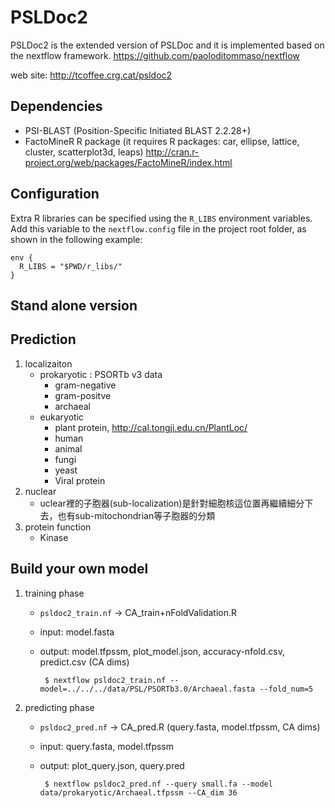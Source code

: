 PSLDoc2
=======

PSLDoc2 is the extended version of PSLDoc and it is implemented based on the nextflow framework.
https://github.com/paoloditommaso/nextflow

web site: 
http://tcoffee.crg.cat/psldoc2

Dependencies
------------

 * PSI-BLAST (Position-Specific Initiated BLAST 2.2.28+)
 * FactoMineR R package (it requires R packages: car, ellipse, lattice, cluster, scatterplot3d, leaps) http://cran.r-project.org/web/packages/FactoMineR/index.html
 
Configuration 
-------------

Extra R libraries can be specified using the ``R_LIBS`` environment variables. Add this variable 
to the ``nextflow.config`` file in the project root folder, as shown in the following example:

    env {
      R_LIBS = "$PWD/r_libs/"
    }



Stand alone version
------------

Prediction
------------

 1. localizaiton
    * prokaryotic : PSORTb v3 data
      *  gram-negative
      *  gram-positve
      *  archaeal
    * eukaryotic
      *  plant protein, http://cal.tongji.edu.cn/PlantLoc/
      *  human
      *  animal
      *  fungi
      *  yeast
      * Viral protein 
 2. nuclear
    * uclear裡的子胞器(sub-localization)是針對細胞核這位置再繼續細分下去，也有sub-mitochondrian等子胞器的分類  
 3. protein function
    * Kinase

Build your own model
------------

 1. training phase
    * `psldoc2_train.nf` -> CA_train+nFoldValidation.R
    *  input: model.fasta
    *  output: model.tfpssm, plot_model.json, accuracy-nfold.csv, predict.csv (CA dims)

            $ nextflow psldoc2_train.nf --model=../../../data/PSL/PSORTb3.0/Archaeal.fasta --fold_num=5

 2. predicting phase 
    * `psldoc2_pred.nf` -> CA_pred.R (query.fasta, model.tfpssm, CA dims)
    *  input: query.fasta, model.tfpssm
    *  output: plot_query.json, query.pred
 
            $ nextflow psldoc2_pred.nf --query small.fa --model data/prokaryotic/Archaeal.tfpssm --CA_dim 36

